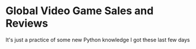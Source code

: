 # Global Video Game Sales and Reviews

It's just a practice of some new Python knowledge I got these last few days